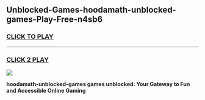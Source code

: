 
## Unblocked-Games-hoodamath-unblocked-games-Play-Free-n4sb6
<h3>
<a href="https://premium76.site?title=hoodamath-unblocked-games&ref=18A">CLICK TO PLAY</a></h3>
<hr>

<h3>
<a href="https://premium76.site?title=hoodamath-unblocked-games&ref=18A">CLICK 2 PLAY</a>
  
</h3>

<a href="https://premium76.site?title=hoodamath-unblocked-games&ref=18A"><img src="https://clearcache.store/games.png"></a>


**hoodamath-unblocked-games games unblocked: Your Gateway to Fun and Accessible Online Gaming**
